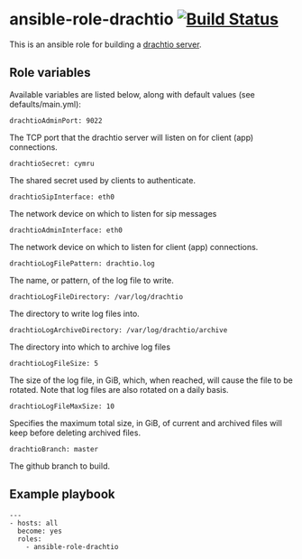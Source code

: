 # ansible-role-drachtio [![Build Status](https://secure.travis-ci.org/davehorton/ansible-role-drachtio.png)](http://travis-ci.org/davehorton/ansible-role-drachtio)

This is an ansible role for building a [drachtio server](https://github.com/davehorton/drachtio-server). 

## Role variables

Available variables are listed below, along with default values (see defaults/main.yml):

```
drachtioAdminPort: 9022
```
The TCP port that the drachtio server will listen on for client (app) connections.

```
drachtioSecret: cymru
```
The shared secret used by clients to authenticate.

```
drachtioSipInterface: eth0
```
The network device on which to listen for sip messages

```
drachtioAdminInterface: eth0
```
The network device on which to listen for client (app) connections.

```
drachtioLogFilePattern: drachtio.log
```
The name, or pattern, of the log file to write.

```
drachtioLogFileDirectory: /var/log/drachtio
```
The directory to write log files into.

```
drachtioLogArchiveDirectory: /var/log/drachtio/archive
```
The directory into which to archive log files

```
drachtioLogFileSize: 5
```
The size of the log file, in GiB, which, when reached, will cause the file to be rotated.  Note that log files are also rotated on a daily basis.

```
drachtioLogFileMaxSize: 10
```
Specifies the maximum total size, in GiB, of current and archived files will keep before deleting archived files.

```
drachtioBranch: master
```
The github branch to build.


## Example playbook
```
---
- hosts: all
  become: yes
  roles:
    - ansible-role-drachtio
```
